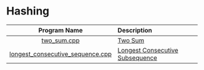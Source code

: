 # Hashing

|                             Program Name                             | Description                                                         |
| :------------------------------------------------------------------: | :------------------------------------------------------------------ |
|                      [two_sum.cpp](two_sum.cpp)                      | [Two Sum](https://leetcode.com/problems/two-sum/)                   |
| [longest_consecutive_sequence.cpp](longest_consecutive_sequence.cpp) | [Longest Consecutive Subsequence](longest_consecutive_sequence.cpp) |

